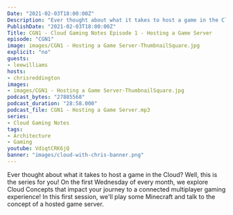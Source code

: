 ```yaml
---
Date: "2021-02-03T18:00:00Z"
Description: "Ever thought about what it takes to host a game in the Cloud? Well, this is the series for you! On the first Wednesday of every month, we explore Cloud Concepts that impact your journey to a connected multiplayer gaming experience! In this first session, we'll play some Minecraft and talk to the concept of a hosted game server."
PublishDate: "2021-02-03T18:00:00Z"
Title: CGN1 - Cloud Gaming Notes Episode 1 - Hosting a Game Server
episode: "CGN1"
image: images/CGN1 - Hosting a Game Server-ThumbnailSquare.jpg
explicit: "no"
guests:
- leewilliams
hosts:
- chrisreddington
images:
- images/CGN1 - Hosting a Game Server-ThumbnailSquare.jpg
podcast_bytes: "27885568"
podcast_duration: "28:58.000"
podcast_file: CGN1 - Hosting a Game Server.mp3
series:
- Cloud Gaming Notes
tags:
- Architecture
- Gaming
youtube: VdiqtCRK6jQ
banner: "images/cloud-with-chris-banner.png"
---
```

Ever thought about what it takes to host a game in the Cloud? Well, this is the series for you! On the first Wednesday of every month, we explore Cloud Concepts that impact your journey to a connected multiplayer gaming experience! In this first session, we'll play some Minecraft and talk to the concept of a hosted game server.
